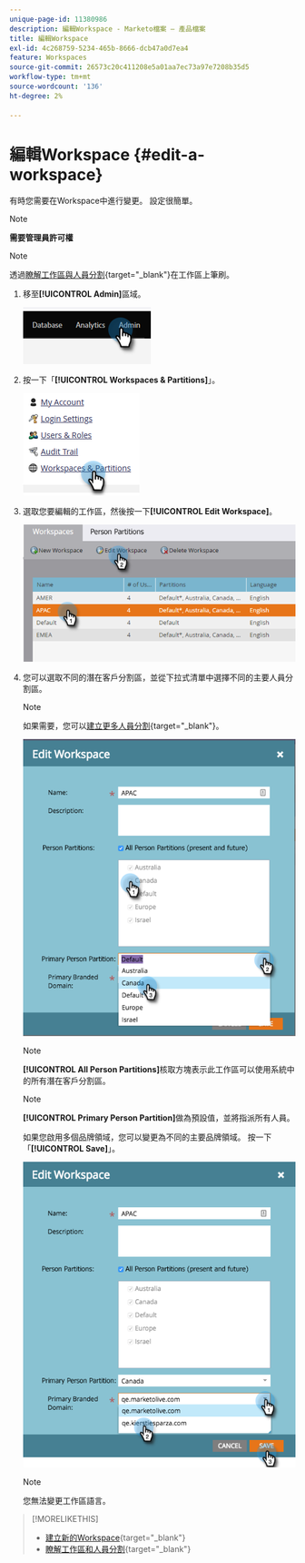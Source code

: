 ```yaml
---
unique-page-id: 11380986
description: 編輯Workspace - Marketo檔案 — 產品檔案
title: 編輯Workspace
exl-id: 4c268759-5234-465b-8666-dcb47a0d7ea4
feature: Workspaces
source-git-commit: 26573c20c411208e5a01aa7ec73a97e7208b35d5
workflow-type: tm+mt
source-wordcount: '136'
ht-degree: 2%

---
```


# 編輯Workspace {#edit-a-workspace}

有時您需要在Workspace中進行變更。 設定很簡單。

>[!NOTE]
>
>**需要管理員許可權**

>[!NOTE]
>
>透過[瞭解工作區與人員分割](/help/marketo/product-docs/administration/workspaces-and-person-partitions/understanding-workspaces-and-person-partitions.md){target="_blank"}在工作區上筆刷。

1. 移至&#x200B;**[!UICONTROL Admin]**&#x200B;區域。

   ![](assets/edit-a-workspace-1.png)

1. 按一下「**[!UICONTROL Workspaces & Partitions]**」。

   ![](assets/edit-a-workspace-2.png)

1. 選取您要編輯的工作區，然後按一下&#x200B;**[!UICONTROL Edit Workspace]**。

   ![](assets/edit-a-workspace-3.png)

1. 您可以選取不同的潛在客戶分割區，並從下拉式清單中選擇不同的主要人員分割區。

   >[!NOTE]
   >
   >如果需要，您可以[建立更多人員分割](/help/marketo/product-docs/administration/workspaces-and-person-partitions/create-a-person-partition.md){target="_blank"}。

   ![](assets/edit-a-workspace-4.png)

   >[!NOTE]
   >
   >**[!UICONTROL All Person Partitions]**&#x200B;核取方塊表示此工作區可以使用系統中的所有潛在客戶分割區。

   >[!NOTE]
   >
   >**[!UICONTROL Primary Person Partition]**&#x200B;做為預設值，並將指派所有人員。

   如果您啟用多個品牌領域，您可以變更為不同的主要品牌領域。 按一下「**[!UICONTROL Save]**」。

   ![](assets/edit-a-workspace-5.png)

   >[!NOTE]
   >
   >您無法變更工作區語言。

>[!MORELIKETHIS]
>
>* [建立新的Workspace](/help/marketo/product-docs/administration/workspaces-and-person-partitions/create-a-new-workspace.md){target="_blank"}
>* [瞭解工作區和人員分割](/help/marketo/product-docs/administration/workspaces-and-person-partitions/understanding-workspaces-and-person-partitions.md){target="_blank"}
